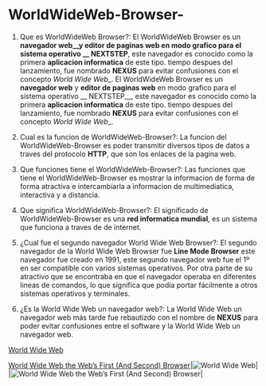 # WorldWideWeb-Browser-


1. Que es WorldWideWeb Browser?:
El WorldWideWeb Browser es un __navegador web__y __editor de paginas web__ en modo grafico para el sistema operativo __ NEXTSTEP__, este navegador es conocido como la primera __aplicacion informatica__ de este tipo. tiempo despues del lanzamiento, fue nombrado __NEXUS__ para evitar confusiones con el concepto _World Wide Web__.
El WorldWideWeb Browser es un __navegador web__ y __editor de paginas web__ en modo grafico para el sistema operativo __ NEXTSTEP__, este navegador es conocido como la primera __aplicacion informatica__ de este tipo. tiempo despues del lanzamiento, fue nombrado __NEXUS__ para evitar confusiones con el concepto _World Wide Web__.

2. Cual es la funcion de WorldWideWeb-Browser?:
La funcion del WorldWideWeb-Browser es poder transmitir diversos tipos de datos a traves del protocolo __HTTP__, que son los enlaces de la pagina web.

3. Que funciones tiene el WorldWideWeb-Browser?:
Las funciones que tiene el WorldWideWeb-Browser es mostrar la informacion de forma de forma atractiva e intercambiarla a informacion de multimediatica, interactiva y a distancia.

4. Que significa WorldWideWeb-Browser?: 
El significado de WorldWideWeb-Browser es una __red informatica mundial__, es un sistema que funciona a traves de de internet.

5. ¿Cual fue el segundo navegador World Wide Web Browser?:
El segundo navegador de la World Wide Web Browser fue __Line Mode Browser__ este navegador fue creado en 1991, este segundo navegador web fue el 1º en ser compatible con varios sistemas operativos. Por otra parte de su atractivo que se encontraba en que el navegador operaba en diferentes lineas de comandos, lo que significa que podía portar fácilmente a otros sistemas operativos y terminales.

6. ¿Es la World Wide Web un navegador web?:
La World Wide Web un navegador web más tarde fue rebautizdo con el nombre de __NEXUS__ para poder evitar confusiones entre el software y la World Wide Web un navegador web. 


[World Wide Web](https://ik.imagekit.io/aoi3fgebjgr/wp-content/uploads/1990/12/browser-2.gif)

[World Wide Web the Web’s First (And Second) Browser](https://ik.imagekit.io/aoi3fgebjgr/wp-content/uploads/1990/12/browser-2.gif)|![World Wide Web](https://ik.imagekit.io/aoi3fgebjgr/wp-content/uploads/1990/12/browser-2.gif)|
|![World Wide Web the Web’s First (And Second) Browser](https://ik.imagekit.io/aoi3fgebjgr/wp-content/uploads/1990/12/browser-2.gif)|